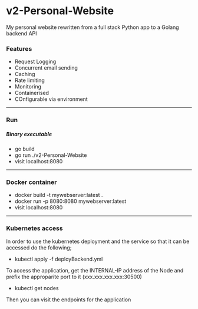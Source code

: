 # v2-Personal-Website
My personal website rewritten from a full stack Python app to a Golang backend API

### Features
- Request Logging
- Concurrent email sending
- Caching
- Rate limiting
- Monitoring
- Containerised
- COnfigurable via environment
***

### Run
##### Binary executable
- go build
- go run ./v2-Personal-Website
- visit localhost:8080
***

### Docker container
- docker build -t mywebserver:latest .
- docker run -p 8080:8080 mywebserver:latest
- visit localhost:8080
***

### Kubernetes access
In order to use the kubernetes deployment and the service so that it can be accessed do the following;

- kubectl apply -f deployBackend.yml

To access the application, get the INTERNAL-IP address of the Node and prefix the approparite port to it (xxx.xxx.xxx.xxx:30500)

- kubectl get nodes

Then you can visit the endpoints for the application
